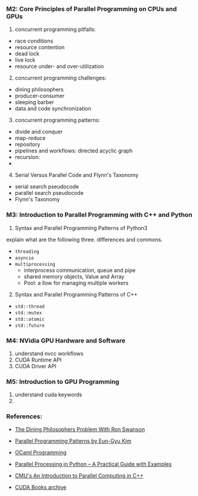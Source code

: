 ### M2: Core Principles of Parallel Programming on CPUs and GPUs

1. concurrent programming pitfalls:
- race conditions
- resource contention
- dead lock
- live lock
- resource under- and over-utilization

2. concurrent programming challenges:
- dining philosophers
- producer-consumer
- sleeping barber
- data and code synchronization
  
3. concurrent programming patterns:
- divide and conquer
- map-reduce
- repository
- pipelines and workflows: directed acyclic graph
- recursion:
- 

4. Serial Versus Parallel Code and Flynn's Taxonomy
- serial search pseudocode
- parallel search pseudocode
- Flynn's Taxonomy

### M3: Introduction to Parallel Programming with C++ and Python

1. Syntax and Parallel Programming Patterns of Python3

explain what are the following three. differences and commons.
- `threading`
- `asyncio`
- `multiprocessing`
  - interprocess communication, queue and pipe
  - shared memory objects, Value and Array
  - Pool: a llow for managing multiple workers

2. Syntax and Parallel Programming Patterns of C++

- `std::thread`
- `std::mutex`
- `std::atomic`
- `std::future`



### M4: NVidia GPU Hardware and Software

1. understand nvcc workflows
2. CUDA Runtime API
3. CUDA Driver API


### M5: Introduction to GPU Programming

1. understand cuda keywords
2. 

### References:

- [The Dining Philosophers Problem With Ron Swanson](https://www.adit.io/posts/2013-05-11-The-Dining-Philosophers-Problem-With-Ron-Swanson.html)

- [Parallel Programming Patterns by Eun-Gyu Kim](https://snir.cs.illinois.edu/patterns/patterns.pdf)

- [OCaml Programming](https://cs3110.github.io/textbook/cover.html)

- [Parallel Processing in Python – A Practical Guide with Examples](https://www.machinelearningplus.com/python/parallel-processing-python/)

- [CMU's An Introduction to Parallel Computing in C++](https://www.cs.cmu.edu/afs/cs/academic/class/15210-f18/www/pasl.html)

- [CUDA Books archive](https://developer.nvidia.com/cuda-books-archive)